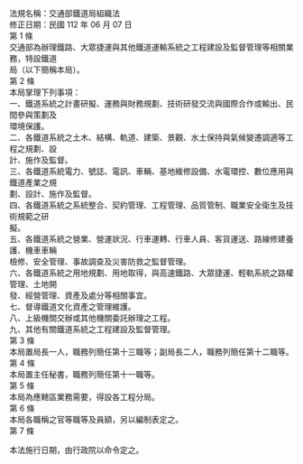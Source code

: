 法規名稱：交通部鐵道局組織法  
修正日期：民國 112 年 06 月 07 日  
第 1 條  
交通部為辦理鐵路、大眾捷運與其他鐵道運輸系統之工程建設及監督管理等相關業務，特設鐵道  
局（以下簡稱本局）。  
第 2 條  
本局掌理下列事項：  
一、鐵道系統之計畫研擬、運務與財務規劃、技術研發交流與國際合作或輸出、民間參與策劃及  
環境保護。  
二、各鐵道系統之土木、結構、軌道、建築、景觀、水土保持與氣候變遷調適等工程之規劃、設  
計、施作及監督。  
三、各鐵道系統電力、號誌、電訊、車輛、基地維修設備、水電環控、數位應用與鐵道產業之規  
劃、設計、施作及監督。  
四、各鐵道系統之系統整合、契約管理、工程管理、品質管制、職業安全衛生及技術規範之研  
擬。  
五、各鐵道系統之營業、營運狀況、行車運轉、行車人員、客貨運送、路線修建養護、機車車輛  
檢修、安全管理、事故調查及災害防救之監督管理。  
六、各鐵道系統之用地規劃、用地取得，與高速鐵路、大眾捷運、輕軌系統之路權管理、土地開  
發、經營管理、資產及處分等相關事宜。  
七、督導鐵道文化資產之管理維護。  
八、上級機關交辦或其他機關委託辦理之工程。  
九、其他有關鐵道系統之工程建設及監督管理。  
第 3 條  
本局置局長一人，職務列簡任第十三職等；副局長二人，職務列簡任第十二職等。  
第 4 條  
本局置主任秘書，職務列簡任第十一職等。  
第 5 條  
本局為應轄區業務需要，得設各工程分局。  
第 6 條  
本局各職稱之官等職等及員額，另以編制表定之。  
第 7 條  


本法施行日期，由行政院以命令定之。  


